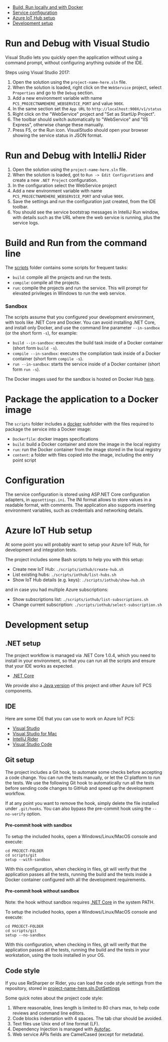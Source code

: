 * [Build, Run locally and with Docker](#build-run-locally-and-with-docker)
* [Service configuration](#configuration)
* [Azure IoT Hub setup](#azure-iot-hub-setup)
* [Development setup](#development-setup)

Run and Debug with Visual Studio
================================

Visual Studio lets you quickly open the application without using a command
prompt, without configuring anything outside of the IDE.

Steps using Visual Studio 2017:

1. Open the solution using the `project-name-here.sln` file.
1. When the solution is loaded, right click on the `WebService` project,
   select `Properties` and go to the `Debug` section.
1. Add a new environment variable with name
   `PCS_PROJECTNAMEHERE_WEBSERVICE_PORT` and value `900X`.
1. In the same section set the `App URL` to
   `http://localhost:900X/v1/status`
1. Right click on the "WebService" project and "Set as StartUp Project".
1. The toolbar should switch automatically to "WebService" and "IIS Express",
   otherwise change these manually.
1. Press F5, or the Run icon. VisualStudio should open your browser showing
   the service status in JSON format.

Run and Debug with IntelliJ Rider
=================================

1. Open the solution using the `project-name-here.sln` file.
1. When the solution is loaded, got to `Run -> Edit Configurations` and
   create a new `.NET Project` configuration.
1. In the configuration select the WebService project
1. Add a new environment variable with name
   `PCS_PROJECTNAMEHERE_WEBSERVICE_PORT` and value `900X`.
1. Save the settings and run the configuration just created, from the IDE
   toolbar.
1. You should see the service bootstrap messages in IntelliJ Run window,
   with details such as the URL where the web service is running, plus
   the service logs.

Build and Run from the command line
===================================

The [scripts](scripts) folder contains some scripts for frequent tasks:

* `build`: compile all the projects and run the tests.
* `compile`: compile all the projects.
* `run`: compile the projects and run the service. This will prompt for
  elevated privileges in Windows to run the web service.

### Sandbox

The scripts assume that you configured your development environment,
with tools like .NET Core and Docker. You can avoid installing .NET Core,
and install only Docker, and use the command line parameter `--in-sandbox`
(or the short form `-s`), for example:

* `build --in-sandbox`: executes the build task inside of a Docker
    container (short form `build -s`).
* `compile --in-sandbox`: executes the compilation task inside of a Docker
    container (short form `compile -s`).
* `run --in-sandbox`: starts the service inside of a Docker container
    (short form `run -s`).

The Docker images used for the sandbox is hosted on Docker Hub
[here](https://hub.docker.com/r/azureiotpcs/code-builder-dotnet).

Package the application to a Docker image
=========================================

The `scripts` folder includes a [docker](scripts/docker) subfolder with the
files required to package the service into a Docker image:

* `Dockerfile`: docker images specifications
* `build`: build a Docker container and store the image in the local registry
* `run`: run the Docker container from the image stored in the local registry
* `content`: a folder with files copied into the image, including the entry
  point script

Configuration
=============

The service configuration is stored using ASP.NET Core configuration
adapters, in `appsettings.ini`. The INI format allows to store values in a
readable format, with comments. The application also supports inserting
environment variables, such as credentials and networking details.

Azure IoT Hub setup
===================

At some point you will probably want to setup your Azure IoT Hub, for
development and integration tests.

The project includes some Bash scripts to help you with this setup:

* Create new IoT Hub: `./scripts/iothub/create-hub.sh`
* List existing hubs: `./scripts/iothub/list-hubs.sh`
* Show IoT Hub details (e.g. keys): `./scripts/iothub/show-hub.sh`

and in case you had multiple Azure subscriptions:

* Show subscriptions list: `./scripts/iothub/list-subscriptions.sh`
* Change current subscription: `./scripts/iothub/select-subscription.sh`

Development setup
=================

## .NET setup

The project workflow is managed via .NET Core 1.0.4, which you need
to install in your environment, so that you can run all the scripts
and ensure that your IDE works as expected.

* [.NET Core](https://dotnet.github.io)

We provide also a
[Java version](https://github.com/Azure/PROJECT-NAME-HERE-java)
of this project and other Azure IoT PCS components.

## IDE

Here are some IDE that you can use to work on Azure IoT PCS:

* [Visual Studio](https://www.visualstudio.com)
* [Visual Studio for Mac](https://www.visualstudio.com/vs/visual-studio-mac)
* [IntelliJ Rider](https://www.jetbrains.com/rider)
* [Visual Studio Code](https://code.visualstudio.com)

## Git setup

The project includes a Git hook, to automate some checks before accepting a
code change. You can run the tests manually, or let the CI platform to run
the tests. We use the following Git hook to automatically run all the tests
before sending code changes to GitHub and speed up the development workflow.

If at any point you want to remove the hook, simply delete the file installed
under `.git/hooks`. You can also bypass the pre-commit hook using the
`--no-verify` option.

#### Pre-commit hook with sandbox

To setup the included hooks, open a Windows/Linux/MacOS console and execute:

```
cd PROJECT-FOLDER
cd scripts/git
setup --with-sandbox
```

With this configuration, when checking in files, git will verify that the
application passes all the tests, running the build and the tests inside
a Docker container configured with all the development requirements.

#### Pre-commit hook without sandbox

Note: the hook without sandbox requires [.NET Core](https://dotnet.github.io)
in the system PATH.

To setup the included hooks, open a Windows/Linux/MacOS console and execute:

```
cd PROJECT-FOLDER
cd scripts/git
setup --no-sandbox
```

With this configuration, when checking in files, git will verify that the
application passes all the tests, running the build and the tests in your
workstation, using the tools installed in your OS.

## Code style

If you use ReSharper or Rider, you can load the code style settings from
the repository, stored in
[project-name-here.sln.DotSettings](project-name-here.sln.DotSettings)

Some quick notes about the project code style:

1. Where reasonable, lines length is limited to 80 chars max, to help code
   reviews and command line editors.
2. Code blocks indentation with 4 spaces. The tab char should be avoided.
3. Text files use Unix end of line format (LF).
4. Dependency Injection is managed with [Autofac](https://autofac.org).
5. Web service APIs fields are CamelCased (except for metadata).
